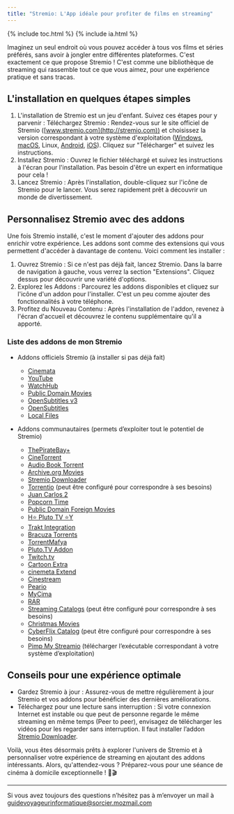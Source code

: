 ```yaml
---
title: "Stremio: L'App idéale pour profiter de films en streaming"
---
```

{% include toc.html %}
{% include ia.html %} 

Imaginez un seul endroit où vous pouvez accéder à tous vos films et séries préférés, sans avoir à jongler entre différentes plateformes. C'est exactement ce que propose Stremio ! C'est comme une bibliothèque de streaming qui rassemble tout ce que vous aimez, pour une expérience pratique et sans tracas. 

## L'installation en quelques étapes simples

1. L'installation de Stremio est un jeu d'enfant. Suivez ces étapes pour y parvenir :
Téléchargez Stremio : Rendez-vous sur le site officiel de Stremio ([www.stremio.com](http://stremio.com)) et choisissez la version correspondant à votre système d'exploitation ([Windows](https://www.strem.io/download?platform=windows&four=true), [macOS](https://www.strem.io/download?platform=mac&four=true), Linux, [Android](https://play.google.com/store/apps/details?id=com.stremio.one), [iOS](https://www.notion.so/Fiche-8-Faites-vous-plaisir-b6428869d9704e0f8914f9218e786465?pvs=21)). Cliquez sur "Télécharger" et suivez les instructions.
2. Installez Stremio : Ouvrez le fichier téléchargé et suivez les instructions à l'écran pour l'installation. Pas besoin d'être un expert en informatique pour cela ! 
3. Lancez Stremio : Après l'installation, double-cliquez sur l'icône de Stremio pour le lancer. Vous serez rapidement prêt à découvrir un monde de divertissement.

## Personnalisez Stremio avec des addons

Une fois Stremio installé, c'est le moment d'ajouter des addons pour enrichir votre expérience. Les addons sont comme des extensions qui vous permettent d'accéder à davantage de contenu. Voici comment les installer : 

1. Ouvrez Stremio : Si ce n'est pas déjà fait, lancez Stremio. Dans la barre de navigation à gauche, vous verrez la section "Extensions". Cliquez dessus pour découvrir une variété d'options. 
2. Explorez les Addons : Parcourez les addons disponibles et cliquez sur l'icône d'un addon pour l'installer. C'est un peu comme ajouter des fonctionnalités à votre téléphone. 
3. Profitez du Nouveau Contenu : Après l'installation de l'addon, revenez à l'écran d'accueil et découvrez le contenu supplémentaire qu'il a apporté. 

### Liste des addons de mon Stremio

* Addons officiels Stremio (à installer si pas déjà fait)
    - [Cinemata](https://app.strem.io/shell-v4.4/#/addons/community/all?addon=https%3A%2F%2Fv3-cinemeta.strem.io%2Fmanifest.json)
    - [YouTube](https://app.strem.io/shell-v4.4/#/addons/community/all?addon=https%3A%2F%2Fv3-channels.strem.io%2Fmanifest.json)
    - [WatchHub](https://app.strem.io/shell-v4.4/#/addons/community/all?addon=https%3A%2F%2Fwatchhub.strem.io%2Fmanifest.json)
    - [Public Domain Movies](https://app.strem.io/shell-v4.4/#/addons/community/all?addon=https%3A%2F%2Fcaching.stremio.net%2Fpublicdomainmovies.now.sh%2Fmanifest.json)
    - [OpenSubtitles v3](https://app.strem.io/shell-v4.4/#/addons/community/all?addon=https%3A%2F%2Fopensubtitles-v3.strem.io%2Fmanifest.json)
    - [OpenSubtitles](https://app.strem.io/shell-v4.4/#/addons/community/all?addon=https%3A%2F%2Fopensubtitles.strem.io%2Fstremio%2Fv1)
    - [Local Files](https://app.strem.io/shell-v4.4/#/addons/community/all?addon=http%3A%2F%2F127.0.0.1%3A11470%2Flocal-addon%2Fmanifest.json)

* Addons communautaires (permets d’exploiter tout le potentiel de Stremio)
    - [ThePirateBay+](https://app.strem.io/shell-v4.4/#/addons/community/all?addon=https%3A%2F%2Fthepiratebay-plus.strem.fun%2Fmanifest.json)
    - [CineTorrent](https://app.strem.io/shell-v4.4/#/addons/community/all?addon=https%3A%2F%2F150203dd784e-cinetorrent-addon.baby-beamup.club%2Fmanifest.json)
    - [Audio Book Torrent](https://app.strem.io/shell-v4.4/#/addons/community/all?addon=https%3A%2F%2F1fe84bc728af-abtors.baby-beamup.club%2Fmanifest.json)
    - [Archive.org Movies](https://app.strem.io/shell-v4.4/#/addons/community/all?addon=https%3A%2F%2Fstremio-archive-org-addon.herokuapp.com%2Fmanifest.json)
    - [Stremio Downloader](https://app.strem.io/shell-v4.4/#/addons/community/all?addon=http%3A%2F%2F127.0.0.1%3A8189%2Faddon-zgQALy06AZ_nqIm0T_vvg%2Fmanifest.json)
    - [Torrentio](https://app.strem.io/shell-v4.4/#/addons/community/all?addon=https%3A%2F%2Ftorrentio.strem.fun%2Flanguage%3Dfrench%2Fmanifest.json) (peut être configuré pour correspondre à ses besoins)
    - [Juan Carlos 2](https://app.strem.io/shell-v4.4/#/addons/community/all?addon=https%3A%2F%2Fjuan.best4stremio.space%2Fstremioget%2Fstremio%2Fv1)
    - [Popcorn Time](https://app.strem.io/shell-v4.4/#/addons/community/all?addon=https%3A%2F%2Fpct.best4stremio.space%2Fstremioget%2Fstremio%2Fv1)
    - [Public Domain Foreign Movies](https://app.strem.io/shell-v4.4/#/addons/community/all?addon=https%3A%2F%2Fforeign-movies.baby-supernode.xyz%2Fmanifest.json)
    - [H⭐ Pluto TV ⭐Y](https://app.strem.io/shell-v4.4/#/addons/community/all?addon=https%3A%2F%2Fplutotv.surge.sh%2Fmanifest.json)
    - [Trakt Integration](https://app.strem.io/shell-v4.4/#/addons/community/all?addon=https%3A%2F%2Fwww.strem.io%2Ftrakt%2Faddon%2F61ea8b5871bae49c7fc6da92%2Fmanifest.json)
    - [Bracuza Torrents](https://app.strem.io/shell-v4.4/#/addons/community/all?addon=https%3A%2F%2F94c8cb9f702d-brazuca-torrents.baby-beamup.club%2Fmanifest.json)
    - [TorrentMafya](https://app.strem.io/shell-v4.4/#/addons/community/all?addon=https%3A%2F%2F5a0d1888fa64-torrentmafya-stremio-addon.baby-beamup.club%2Fmanifest.json)
    - [Pluto.TV Addon](https://app.strem.io/shell-v4.4/#/addons/community/all?addon=https%3A%2F%2F94c8cb9f702d-pluto-tv-addon.baby-beamup.club%2Fmanifest.json)
    - [Twitch.tv](https://app.strem.io/shell-v4.4/#/addons/community/all?addon=https%3A%2F%2Ftwitch.baby-supernode.xyz%2Fmanifest.json)
    - [Cartoon Extra](https://app.strem.io/shell-v4.4/#/addons/community/all?addon=https%3A%2F%2Fcartoonextra.unlimited-fun.xyz%2Fmanifest.json)
    - [cinemeta Extend](https://app.strem.io/shell-v4.4/#/addons/community/all?addon=https%3A%2F%2F9b7c457c25d2-stremio-addon.baby-beamup.club%2Fmanifest.json)
    - [Cinestream](https://app.strem.io/shell-v4.4/#/addons/community/all?addon=https%3A%2F%2F2ecbbd610840-cinestream.baby-beamup.club%2Fmanifest.json)
    - [Peario](https://app.strem.io/shell-v4.4/#/addons/community/all?addon=https%3A%2F%2Faddon.peario.xyz%2Fmanifest.json)
    - [MyCima](https://app.strem.io/shell-v4.4/#/addons/community/all?addon=https%3A%2F%2F3bf59d9737bf-mycimaaddonbylazydzv.baby-beamup.club%2Fmanifest.json)
    - [RAR](https://app.strem.io/shell-v4.4/#/addons/community/all?addon=https%3A%2F%2Frarbg.best4stremio.space%2Fstremioget%2Fstremio%2Fv1)
    - [Streaming Catalogs](https://app.strem.io/shell-v4.4/#/addons/community/all?addon=https%3A%2F%2F7a82163c306e-stremio-netflix-catalog-addon.baby-beamup.club%2FbmZ4LGRucCxhbXAsYXRwLHBtcCxoYm0saGx1LHBjcDoxNjcwNzgwNzAwMDY0%2Fmanifest.json) (peut être configuré pour correspondre à ses besoins)
    - [Christmas Movies](https://app.strem.io/shell-v4.4/#/addons/community/all?addon=https%3A%2F%2Fcinemeta-catalogs.strem.io%2Fchristmaspopular%2Fmanifest.json)
    - [CyberFlix Catalog](https://app.strem.io/shell-v4.4/#/addons/community/all?addon=https%3A%2F%2F82d7ae415a21-llama-catalog.baby-beamup.club%2Fc%2Fcatalogs%3Dpremieres.movie%2Cpremieres.series%2Ctrending.movie%2Ctrending.series%2Cnetflix.popular_movies.movie%2Cnetflix.popular_series.series%2Cnetflix.new_movies.movie%2Cnetflix.new_series.series%2Cdisney_plus.popular_movies.movie%2Cdisney_plus.popular_series.series%2Cdisney_plus.new_movies.movie%2Cdisney_plus.new_series.series%2Chbo_max.popular_movies.movie%2Chbo_max.popular_series.series%2Chbo_max.new_movies.movie%2Chbo_max.new_series.series%2Camazon_prime.popular_movies.movie%2Camazon_prime.popular_series.series%2Camazon_prime.new_movies.movie%2Camazon_prime.new_series.series%2Cawards.oscar_winners.any%2Cawards.emmy_winners.any%2Cawards.golden_globe_winners.any%2Ckids.popular_movies.movie%2Ckids.popular_series.series%2Canime.trending_movies.movie%2Canime.trending_series.series%2Canime.winter_season.series%2Canime.spring_season.series%2Canime.summer_season.series%2Canime.fall_season.series%2Ccanal%2B.movie%2Ccanal%2B.series%2Fmanifest.json) (peut être configuré pour correspondre à ses besoins)
    - [Pimp My Streamio](https://github.com/sungshon/PimpMyStremio/releases) (télécharger l’exécutable correspondant à votre système d’exploitation)

## Conseils pour une expérience optimale

- Gardez Stremio à jour : Assurez-vous de mettre régulièrement à jour Stremio et vos addons pour bénéficier des dernières améliorations.
- Téléchargez pour une lecture sans interruption : Si votre connexion Internet est instable ou que peut de personne regarde le même streaming en même temps (Peer to peer), envisagez de télécharger les vidéos pour les regarder sans interruption. Il faut installer l’addon [Stremio Downloader](https://app.strem.io/shell-v4.4/#/addons/community/all?addon=http%3A%2F%2F127.0.0.1%3A8189%2Faddon-zgQALy06AZ_nqIm0T_vvg%2Fmanifest.json).

Voilà, vous êtes désormais prêts à explorer l'univers de Stremio et à personnaliser votre expérience de streaming en ajoutant des addons intéressants. Alors, qu'attendez-vous ? Préparez-vous pour une séance de cinéma à domicile exceptionnelle ! 🍿🎬

---

Si vous avez toujours des questions n’hésitez pas à m’envoyer un mail à [guidevoyageurinformatique@sorcier.mozmail.com](mailto:guidevoyageurinformatique@sorcier.mozmail.com)